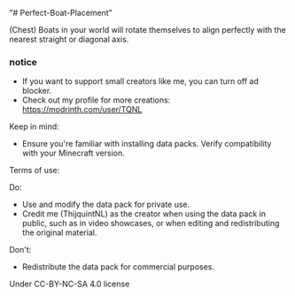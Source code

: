 "# Perfect-Boat-Placement" 

(Chest) Boats in your world will rotate themselves to align perfectly with the nearest straight or diagonal axis.

### notice
- If you want to support small creators like me, you can turn off ad blocker.
- Check out my profile for more creations: https://modrinth.com/user/TQNL

Keep in mind:
- Ensure you're familiar with installing data packs.
Verify compatibility with your Minecraft version.

Terms of use:

Do:
- Use and modify the data pack for private use.
- Credit me (ThijquintNL) as the creator when using the data pack in public, such as in video showcases, or when editing and redistributing the original material.

Don't:
- Redistribute the data pack for commercial purposes.


Under CC-BY-NC-SA 4.0 license
